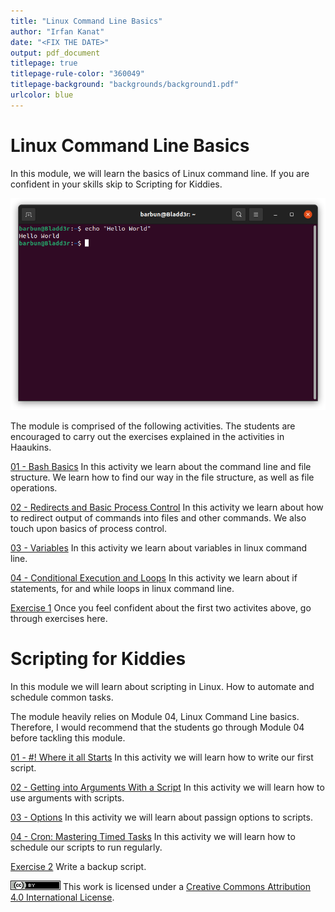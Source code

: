 ```yaml
---
title: "Linux Command Line Basics"
author: "Irfan Kanat"
date: "<FIX THE DATE>"
output: pdf_document
titlepage: true
titlepage-rule-color: "360049"
titlepage-background: "backgrounds/background1.pdf"
urlcolor: blue
---
```


# Linux Command Line Basics

In this module, we will learn the basics of Linux command line. If you are confident in your skills skip to Scripting for Kiddies.

![Hello World](figures/HelloWorld.png)

The module is comprised of the following activities. The students are encouraged to carry out the exercises explained in the activities in Haaukins.

[01 - Bash Basics](M4_01_BashBasics.md) In this activity we learn about the command line and file structure. We learn how to find our way in the file structure, as well as file operations.

[02 - Redirects and Basic Process Control](M4_02_RedirectsAndBasicProcessControl.md) In this activity we learn about how to redirect output of commands into files and other commands. We also touch upon basics of process control.

[03 - Variables](M4_03_Variables.md) In this activity we learn about variables in linux command line.

[04 - Conditional Execution and Loops](M4_04_ConditionalExecutionAndLoops.md) In this activity we learn about if statements, for and while loops in linux command line.

[Exercise 1](M4_Exercise.md) Once you feel confident about the first two activites above, go through exercises here.

# Scripting for Kiddies

In this module we will learn about scripting in Linux. How to automate and schedule common tasks.

The module heavily relies on Module 04, Linux Command Line basics. Therefore, I would recommend that the students go through Module 04 before tackling this module.

[01 - \#\! Where it all Starts](M05_01_SheBang.md) In this activity we will learn how to write our first script.

[02 - Getting into Arguments With a Script](M5_02_Arguments.md) In this activity we will learn how to use arguments with scripts.

[03 - Options](M5_03_Options.md) In this activity we will learn about passign options to scripts.

[04 - Cron: Mastering Timed Tasks](M5_04_Cron.md) In this activity we will learn how to schedule our scripts to run regularly.

[Exercise 2]() Write a backup script.





![CC4](CC4.png) This work is licensed under a [Creative Commons Attribution 4.0 International License](http://creativecommons.org/licenses/by/4.0/).


